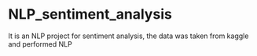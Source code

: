 # NLP_sentiment_analysis
It is an NLP project for sentiment analysis, the data was taken from kaggle and performed NLP
